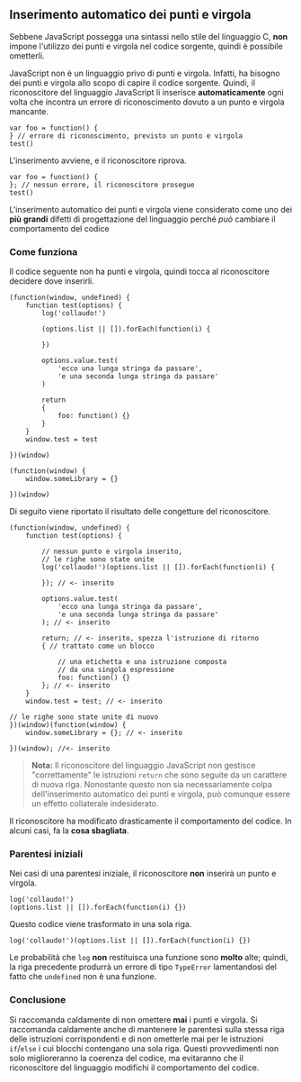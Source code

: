 ## Inserimento automatico dei punti e virgola

Sebbene JavaScript possegga una sintassi nello stile del linguaggio C, **non** impone l'utilizzo dei punti e virgola nel codice sorgente, quindi è possibile ometterli.

JavaScript non è un linguaggio privo di punti e virgola. Infatti, ha bisogno dei punti e virgola allo scopo di capire il codice sorgente. Quindi, il riconoscitore del linguaggio JavaScript li inserisce **automaticamente** ogni volta che incontra un errore di riconoscimento dovuto a un punto e virgola mancante.

    var foo = function() {
    } // errore di riconoscimento, previsto un punto e virgola
    test()

L'inserimento avviene, e il riconoscitore riprova.

    var foo = function() {
    }; // nessun errore, il riconoscitore prosegue
    test()

L'inserimento automatico dei punti e virgola viene considerato come uno dei **più grandi** difetti di progettazione del linguaggio perché *può* cambiare il comportamento del codice

### Come funziona

Il codice seguente non ha punti e virgola, quindi tocca al riconoscitore decidere dove inserirli.

    (function(window, undefined) {
        function test(options) {
            log('collaudo!')

            (options.list || []).forEach(function(i) {

            })

            options.value.test(
                'ecco una lunga stringa da passare',
                'e una seconda lunga stringa da passare'
            )

            return
            {
                foo: function() {}
            }
        }
        window.test = test

    })(window)

    (function(window) {
        window.someLibrary = {}

    })(window)

Di seguito viene riportato il risultato delle congetture del riconoscitore.

    (function(window, undefined) {
        function test(options) {

            // nessun punto e virgola inserito,
            // le righe sono state unite
            log('collaudo!')(options.list || []).forEach(function(i) {

            }); // <- inserito

            options.value.test(
                'ecco una lunga stringa da passare',
                'e una seconda lunga stringa da passare'
            ); // <- inserito

            return; // <- inserito, spezza l'istruzione di ritorno
            { // trattato come un blocco

                // una etichetta e una istruzione composta
                // da una singola espressione
                foo: function() {} 
            }; // <- inserito
        }
        window.test = test; // <- inserito

    // le righe sono state unite di nuovo
    })(window)(function(window) {
        window.someLibrary = {}; // <- inserito

    })(window); //<- inserito

> **Nota:** Il riconoscitore del linguaggio JavaScript non gestisce "correttamente" le istruzioni `return` che sono seguite da un carattere di nuova riga. Nonostante questo non sia necessariamente colpa dell'inserimento automatico dei punti e virgola, può comunque essere un effetto collaterale indesiderato.

Il riconoscitore ha modificato drasticamente il comportamento del codice. In alcuni casi, fa la **cosa sbagliata**.

### Parentesi iniziali

Nei casi di una parentesi iniziale, il riconoscitore **non** inserirà un punto e virgola.

    log('collaudo!')
    (options.list || []).forEach(function(i) {})

Questo codice viene trasformato in una sola riga.

    log('collaudo!')(options.list || []).forEach(function(i) {})

Le probabilità che `log` **non** restituisca una funzione sono **molto** alte; quindi, la riga precedente produrrà un errore di tipo `TypeError` lamentandosi del fatto che `undefined` non è una funzione.

### Conclusione

Si raccomanda caldamente di non omettere **mai** i punti e virgola. Si raccomanda caldamente anche di mantenere le parentesi sulla stessa riga delle istruzioni corrispondenti e di non ometterle mai per le istruzioni `if`/`else` i cui blocchi contengano una sola riga. Questi provvedimenti non solo miglioreranno la coerenza del codice, ma evitaranno che il riconoscitore del linguaggio modifichi il comportamento del codice.
